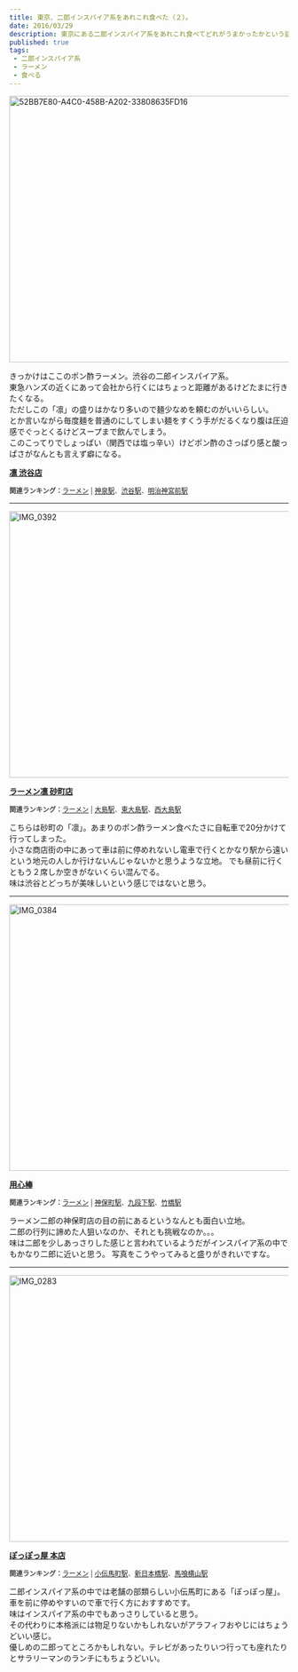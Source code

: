 ```yaml
---
title: 東京、二郎インスパイア系をあれこれ食べた（２）。
date: 2016/03/29
description: 東京にある二郎インスパイア系をあれこれ食べてどれがうまかったかという話。
published: true
tags: 
 - 二郎インスパイア系
 - ラーメン
 - 食べる
---
```


<a data-flickr-embed="true"  href="https://www.flickr.com/photos/shigeki_takeguchi/25511899293/in/dateposted-public/" title="52BB7E80-A4C0-458B-A202-33808635FD16"><img src="https://farm2.staticflickr.com/1579/25511899293_0f1dd4518d_z.jpg" width="640" height="480" alt="52BB7E80-A4C0-458B-A202-33808635FD16"></a><script async src="//embedr.flickr.com/assets/client-code.js" charset="utf-8"></script>

きっかけはここのポン酢ラーメン。渋谷の二郎インスパイア系。  
東急ハンズの近くにあって会社から行くにはちょっと距離があるけどたまに行きたくなる。  
ただしこの「凛」の盛りはかなり多いので麺少なめを頼むのがいいらしい。  
とか言いながら毎度麺を普通のにしてしまい麺をすくう手がだるくなり腹は圧迫感でぐっとくるけどスープまで飲んでしまう。  
このこってりでしょっぱい（関西では塩っ辛い）けどポン酢のさっぱり感と酸っぱさがなんとも言えず癖になる。

<div class="tabelog">
<p><strong><a href="http://tabelog.com/tokyo/A1303/A130301/13121071/" target="_blank">凛 渋谷店</a></strong></p>
<script src="http://tabelog.com/badge/google_badge?escape=false&rcd=13121071" type="text/javascript" charset="utf-8"></script>
</div>
<p style="color:#444444; font-size:12px;">
<strong>関連ランキング：</strong><a href="http://tabelog.com/rstLst/ramen/">ラーメン</a> | <a href="http://tabelog.com/tokyo/A1303/A130301/R5207/rstLst/">神泉駅</a>、<a href="http://tabelog.com/tokyo/A1303/A130301/R4698/rstLst/">渋谷駅</a>、<a href="http://tabelog.com/tokyo/A1306/A130601/R9951/rstLst/">明治神宮前駅</a></p>
<hr>
<a data-flickr-embed="true"  href="https://www.flickr.com/photos/shigeki_takeguchi/25841667520/in/dateposted-public/" title="IMG_0392"><img src="https://farm2.staticflickr.com/1712/25841667520_9c53a04746_z.jpg" width="640" height="480" alt="IMG_0392"></a><script async src="//embedr.flickr.com/assets/client-code.js" charset="utf-8"></script>

<div class="tabelog">
<p><strong><a href="http://tabelog.com/tokyo/A1312/A131202/13146287/" target="_blank">ラーメン凛 砂町店</a></strong></p>
<script src="http://tabelog.com/badge/google_badge?escape=false&rcd=13146287" type="text/javascript" charset="utf-8"></script>
</div>
<p style="color:#444444; font-size:12px;">
<strong>関連ランキング：</strong><a href="http://tabelog.com/rstLst/ramen/">ラーメン</a> | <a href="http://tabelog.com/tokyo/A1312/A131202/R1731/rstLst/">大島駅</a>、<a href="http://tabelog.com/tokyo/A1312/A131202/R8156/rstLst/">東大島駅</a>、<a href="http://tabelog.com/tokyo/A1312/A131202/R7349/rstLst/">西大島駅</a></p>

こちらは砂町の「凛」。あまりのポン酢ラーメン食べたさに自転車で20分かけて行ってしまった。  
小さな商店街の中にあって車は前に停めれないし電車で行くとかなり駅から遠いという地元の人しか行けないんじゃないかと思うような立地。
でも昼前に行くともう２席しか空きがないくらい混んでる。  
味は渋谷とどっちが美味しいという感じではないと思う。
<hr>
<a data-flickr-embed="true"  href="https://www.flickr.com/photos/shigeki_takeguchi/26114519125/in/dateposted-public/" title="IMG_0384"><img src="https://farm2.staticflickr.com/1457/26114519125_d6ce251605_z.jpg" width="640" height="480" alt="IMG_0384"></a><script async src="//embedr.flickr.com/assets/client-code.js" charset="utf-8"></script>

<div class="tabelog">
<p><strong><a href="http://tabelog.com/tokyo/A1310/A131003/13085246/" target="_blank">用心棒</a></strong></p>
<script src="http://tabelog.com/badge/google_badge?escape=false&rcd=13085246" type="text/javascript" charset="utf-8"></script>
</div>
<p style="color:#444444; font-size:12px;">
<strong>関連ランキング：</strong><a href="http://tabelog.com/rstLst/ramen/">ラーメン</a> | <a href="http://tabelog.com/tokyo/A1310/A131003/R5294/rstLst/">神保町駅</a>、<a href="http://tabelog.com/tokyo/A1309/A130906/R3470/rstLst/">九段下駅</a>、<a href="http://tabelog.com/tokyo/A1302/A130201/R5921/rstLst/">竹橋駅</a></p>

ラーメン二郎の神保町店の目の前にあるというなんとも面白い立地。  
二郎の行列に諦めた人狙いなのか、それとも挑戦なのか。。。  
味は二郎を少しあっさりした感じと言われているようだがインスパイア系の中でもかなり二郎に近いと思う。
写真をこうやってみると盛りがきれいですな。
<hr>
<a data-flickr-embed="true"  href="https://www.flickr.com/photos/shigeki_takeguchi/26088587006/in/dateposted-public/" title="IMG_0283"><img src="https://farm2.staticflickr.com/1510/26088587006_7c96d33fb7_z.jpg" width="640" height="480" alt="IMG_0283"></a><script async src="//embedr.flickr.com/assets/client-code.js" charset="utf-8"></script>

<div class="tabelog">
<p><strong><a href="http://tabelog.com/tokyo/A1302/A130204/13003042/" target="_blank">ぽっぽっ屋 本店</a></strong></p>
<script src="http://tabelog.com/badge/google_badge?escape=false&rcd=13003042" type="text/javascript" charset="utf-8"></script>
</div>
<p style="color:#444444; font-size:12px;">
<strong>関連ランキング：</strong><a href="http://tabelog.com/rstLst/ramen/">ラーメン</a> | <a href="http://tabelog.com/tokyo/A1302/A130204/R4034/rstLst/">小伝馬町駅</a>、<a href="http://tabelog.com/tokyo/A1302/A130202/R5260/rstLst/">新日本橋駅</a>、<a href="http://tabelog.com/tokyo/A1302/A130204/R7848/rstLst/">馬喰横山駅</a></p>

二郎インスパイア系の中では老舗の部類らしい小伝馬町にある「ぽっぽっ屋」。  
車を前に停めやすいので車で行く方におすすめです。  
味はインスパイア系の中でもあっさりしていると思う。  
その代わりに本格派には物足りないかもしれないがアラフィフおやじにはちょうどいい感じ。  
優しめの二郎ってところかもしれない。テレビがあったりいつ行っても座れたりとサラリーマンのランチにもちょうどいい。
